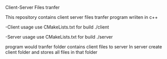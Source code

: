 Client-Server Files tranfer 

This repository contains client server files tranfer program wriiten in c++

-Client
usage
use CMakeLists.txt for build
./client

-Server
usage
use CMakeLists.txt for build
./server

program would tranfer folder contains client files to server
In server create client folder and stores all files in that folder

